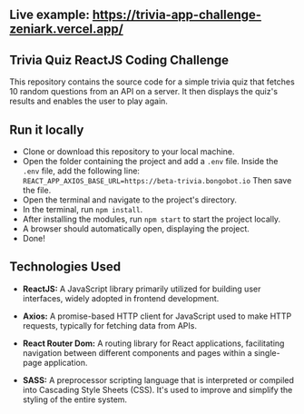 ## Live example: https://trivia-app-challenge-zeniark.vercel.app/

## Trivia Quiz ReactJS Coding Challenge

This repository contains the source code for a simple trivia quiz that fetches 10 random questions from an API on a server. It then displays the quiz's results and enables the user to play again.

## Run it locally

- Clone or download this repository to your local machine.
- Open the folder containing the project and add a `.env` file. Inside the `.env` file, add the following line:
  `REACT_APP_AXIOS_BASE_URL=https://beta-trivia.bongobot.io`
  Then save the file.
- Open the terminal and navigate to the project's directory.
- In the terminal, run `npm install`.
- After installing the modules, run `npm start` to start the project locally.
- A browser should automatically open, displaying the project.
- Done!

## Technologies Used

- **ReactJS:** A JavaScript library primarily utilized for building user interfaces, widely adopted in frontend development.

- **Axios:** A promise-based HTTP client for JavaScript used to make HTTP requests, typically for fetching data from APIs.

- **React Router Dom:** A routing library for React applications, facilitating navigation between different components and pages within a single-page application.

- **SASS:** A preprocessor scripting language that is interpreted or compiled into Cascading Style Sheets (CSS). It's used to improve and simplify the styling of the entire system.
